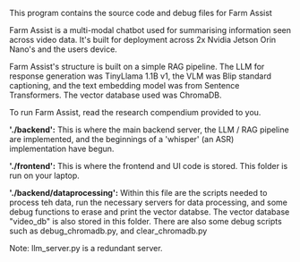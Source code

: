 This program contains the source code and debug files for Farm Assist

Farm Assist is a multi-modal chatbot used for summarising information seen across video data. It's built for deployment across 2x Nvidia Jetson Orin Nano's and the users device.

Farm Assist's structure is built on a simple RAG pipeline. The LLM for response generation was TinyLlama 1.1B v1, the VLM was Blip standard captioning, and the text embedding model was from Sentence Transformers. The vector database used was ChromaDB. 

To run Farm Assist, read the research compendium provided to you.

**'./backend':** This is where the main backend server, the LLM / RAG pipeline are implemented, and the beginnings of a 'whisper' (an ASR) implementation have begun. 

**'./frontend':** This is where the frontend and UI code is stored. This folder is run on your laptop.

**'./backend/dataprocessing':** Within this file are the scripts needed to process teh data, run the necessary servers for data processing, and some debug functions to erase and print the vector databse. The vector database "video_db" is also stored in this folder. There are also some debug scripts such as debug_chromadb.py, and clear_chromadb.py

Note: llm_server.py is a redundant server. 

